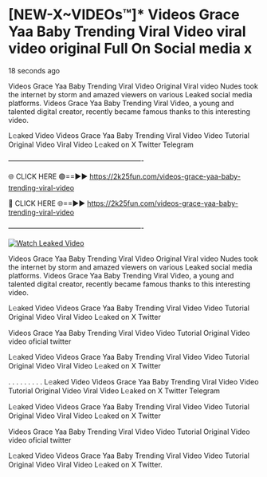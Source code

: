 # [NEW-X~VIDEOs™]* Videos Grace Yaa Baby Trending Viral Video viral video original Full On Social media x

18 seconds ago

Videos Grace Yaa Baby Trending Viral Video Original Viral video Nudes took the internet by storm and amazed viewers on various Leaked social media platforms. Videos Grace Yaa Baby Trending Viral Video, a young and talented digital creator, recently became famous thanks to this interesting video.

L𝚎aked Video Videos Grace Yaa Baby Trending Viral Video Video Tutorial Original Video Viral Video L𝚎aked on X Twitter Telegram

———————————————————-

🌐 CLICK HERE 🟢==►► https://2k25fun.com/videos-grace-yaa-baby-trending-viral-video

🔴 CLICK HERE 🌐==►► https://2k25fun.com/videos-grace-yaa-baby-trending-viral-video

———————————————————-

[![Watch Leaked Video](https://miro.medium.com/v2/resize:fit:828/format:webp/1*cilzJN44JGOrTw9NJCrNHA.gif "Watch Leaked Video")](https://2k25fun.com/videos-grace-yaa-baby-trending-viral-video)

Videos Grace Yaa Baby Trending Viral Video Original Viral video Nudes took the internet by storm and amazed viewers on various Leaked social media platforms. Videos Grace Yaa Baby Trending Viral Video, a young and talented digital creator, recently became famous thanks to this interesting video.

L𝚎aked Video Videos Grace Yaa Baby Trending Viral Video Video Tutorial Original Video Viral Video L𝚎aked on X Twitter

Videos Grace Yaa Baby Trending Viral Video Video Tutorial Original Video video oficial twitter

L𝚎aked Video Videos Grace Yaa Baby Trending Viral Video Video Tutorial Original Video Viral Video L𝚎aked on X Twitter

. . . . . . . . . L𝚎aked Video Videos Grace Yaa Baby Trending Viral Video Video Tutorial Original Video Viral Video L𝚎aked on X Twitter Telegram

L𝚎aked Video Videos Grace Yaa Baby Trending Viral Video Video Tutorial Original Video Viral Video L𝚎aked on X Twitter

Videos Grace Yaa Baby Trending Viral Video Video Tutorial Original Video video oficial twitter

L𝚎aked Video Videos Grace Yaa Baby Trending Viral Video Video Tutorial Original Video Viral Video L𝚎aked on X Twitter.